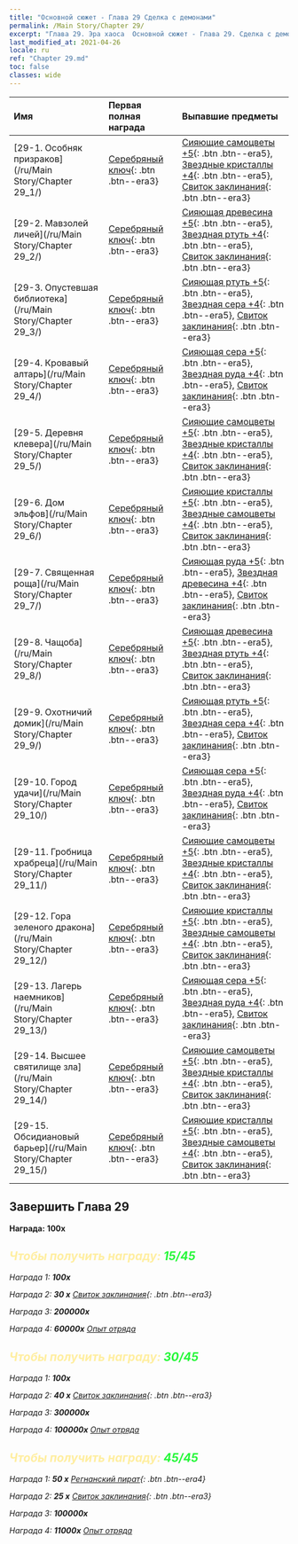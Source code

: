 ```yaml
---
title: "Основной сюжет - Глава 29 Сделка с демонами"
permalink: /Main Story/Chapter 29/
excerpt: "Глава 29. Эра хаоса  Основной сюжет - Глава 29. Сделка с демонами"
last_modified_at: 2021-04-26
locale: ru
ref: "Chapter 29.md"
toc: false
classes: wide
---
```


  | Имя |  Первая полная награда | Выпавшие предметы |
  |:------------|:------------|:------------| 
  | [29-1. Особняк призраков](/ru/Main Story/Chapter 29_1/) | [Серебряный ключ](/ItemsRU/con_693/){: .btn .btn--era3} | [Сияющие самоцветы +5](/ItemsRU/mat_100/){: .btn .btn--era5}, [Звездные кристаллы +4](/ItemsRU/mat_94/){: .btn .btn--era5}, [Свиток заклинания](/ItemsRU/con_694/){: .btn .btn--era3} |
  | [29-2. Мавзолей личей](/ru/Main Story/Chapter 29_2/) | [Серебряный ключ](/ItemsRU/con_693/){: .btn .btn--era3} | [Сияющая древесина +5](/ItemsRU/mat_97/){: .btn .btn--era5}, [Звездная ртуть +4](/ItemsRU/mat_91/){: .btn .btn--era5}, [Свиток заклинания](/ItemsRU/con_694/){: .btn .btn--era3} |
  | [29-3. Опустевшая библиотека](/ru/Main Story/Chapter 29_3/) | [Серебряный ключ](/ItemsRU/con_693/){: .btn .btn--era3} | [Сияющая ртуть +5](/ItemsRU/mat_98/){: .btn .btn--era5}, [Звездная сера +4](/ItemsRU/mat_92/){: .btn .btn--era5}, [Свиток заклинания](/ItemsRU/con_694/){: .btn .btn--era3} |
  | [29-4. Кровавый алтарь](/ru/Main Story/Chapter 29_4/) | [Серебряный ключ](/ItemsRU/con_693/){: .btn .btn--era3} | [Сияющая сера +5](/ItemsRU/mat_99/){: .btn .btn--era5}, [Звездная руда +4](/ItemsRU/mat_89/){: .btn .btn--era5}, [Свиток заклинания](/ItemsRU/con_694/){: .btn .btn--era3} |
  | [29-5. Деревня клевера](/ru/Main Story/Chapter 29_5/) | [Серебряный ключ](/ItemsRU/con_693/){: .btn .btn--era3} | [Сияющие самоцветы +5](/ItemsRU/mat_100/){: .btn .btn--era5}, [Звездные кристаллы +4](/ItemsRU/mat_94/){: .btn .btn--era5}, [Свиток заклинания](/ItemsRU/con_694/){: .btn .btn--era3} |
  | [29-6. Дом эльфов](/ru/Main Story/Chapter 29_6/) | [Серебряный ключ](/ItemsRU/con_693/){: .btn .btn--era3} | [Сияющие кристаллы +5](/ItemsRU/mat_101/){: .btn .btn--era5}, [Звездные самоцветы +4](/ItemsRU/mat_93/){: .btn .btn--era5}, [Свиток заклинания](/ItemsRU/con_694/){: .btn .btn--era3} |
  | [29-7. Священная роща](/ru/Main Story/Chapter 29_7/) | [Серебряный ключ](/ItemsRU/con_693/){: .btn .btn--era3} | [Сияющая руда +5](/ItemsRU/mat_96/){: .btn .btn--era5}, [Звездная древесина +4](/ItemsRU/mat_90/){: .btn .btn--era5}, [Свиток заклинания](/ItemsRU/con_694/){: .btn .btn--era3} |
  | [29-8. Чащоба](/ru/Main Story/Chapter 29_8/) | [Серебряный ключ](/ItemsRU/con_693/){: .btn .btn--era3} | [Сияющая древесина +5](/ItemsRU/mat_97/){: .btn .btn--era5}, [Звездная ртуть +4](/ItemsRU/mat_91/){: .btn .btn--era5}, [Свиток заклинания](/ItemsRU/con_694/){: .btn .btn--era3} |
  | [29-9. Охотничий домик](/ru/Main Story/Chapter 29_9/) | [Серебряный ключ](/ItemsRU/con_693/){: .btn .btn--era3} | [Сияющая ртуть +5](/ItemsRU/mat_98/){: .btn .btn--era5}, [Звездная сера +4](/ItemsRU/mat_92/){: .btn .btn--era5}, [Свиток заклинания](/ItemsRU/con_694/){: .btn .btn--era3} |
  | [29-10. Город удачи](/ru/Main Story/Chapter 29_10/) | [Серебряный ключ](/ItemsRU/con_693/){: .btn .btn--era3} | [Сияющая сера +5](/ItemsRU/mat_99/){: .btn .btn--era5}, [Звездная руда +4](/ItemsRU/mat_89/){: .btn .btn--era5}, [Свиток заклинания](/ItemsRU/con_694/){: .btn .btn--era3} |
  | [29-11. Гробница храбреца](/ru/Main Story/Chapter 29_11/) | [Серебряный ключ](/ItemsRU/con_693/){: .btn .btn--era3} | [Сияющие самоцветы +5](/ItemsRU/mat_100/){: .btn .btn--era5}, [Звездные кристаллы +4](/ItemsRU/mat_94/){: .btn .btn--era5}, [Свиток заклинания](/ItemsRU/con_694/){: .btn .btn--era3} |
  | [29-12. Гора зеленого дракона](/ru/Main Story/Chapter 29_12/) | [Серебряный ключ](/ItemsRU/con_693/){: .btn .btn--era3} | [Сияющие кристаллы +5](/ItemsRU/mat_101/){: .btn .btn--era5}, [Звездные самоцветы +4](/ItemsRU/mat_93/){: .btn .btn--era5}, [Свиток заклинания](/ItemsRU/con_694/){: .btn .btn--era3} |
  | [29-13. Лагерь наемников](/ru/Main Story/Chapter 29_13/) | [Серебряный ключ](/ItemsRU/con_693/){: .btn .btn--era3} | [Сияющая сера +5](/ItemsRU/mat_99/){: .btn .btn--era5}, [Звездная руда +4](/ItemsRU/mat_89/){: .btn .btn--era5}, [Свиток заклинания](/ItemsRU/con_694/){: .btn .btn--era3} |
  | [29-14. Высшее святилище зла](/ru/Main Story/Chapter 29_14/) | [Серебряный ключ](/ItemsRU/con_693/){: .btn .btn--era3} | [Сияющие самоцветы +5](/ItemsRU/mat_100/){: .btn .btn--era5}, [Звездные кристаллы +4](/ItemsRU/mat_94/){: .btn .btn--era5}, [Свиток заклинания](/ItemsRU/con_694/){: .btn .btn--era3} |
  | [29-15. Обсидиановый барьер](/ru/Main Story/Chapter 29_15/) | [Серебряный ключ](/ItemsRU/con_693/){: .btn .btn--era3} | [Сияющие кристаллы +5](/ItemsRU/mat_101/){: .btn .btn--era5}, [Звездные самоцветы +4](/ItemsRU/mat_93/){: .btn .btn--era5}, [Свиток заклинания](/ItemsRU/con_694/){: .btn .btn--era3} |


## Завершить Глава 29

 **Награда:**  **100x** <i class="fas fa-gem"/>



## <span style="color: #ffeea0">Чтобы получить награду: </span><span style="color: #27f73a">15/45</span>

 Награда 1:  **100x** <i class="fas fa-gem"/>

 Награда 2: **30 x** [Свиток заклинания](/ItemsRU/con_694/){: .btn .btn--era3}

 Награда 3:  **200000x** <i class="fas fa-coins"/>

 Награда 4:  **60000x** [Опыт отряда](/ItemsRU/con_902/)



## <span style="color: #ffeea0">Чтобы получить награду: </span><span style="color: #27f73a">30/45</span>

 Награда 1:  **100x** <i class="fas fa-gem"/>

 Награда 2: **40 x** [Свиток заклинания](/ItemsRU/con_694/){: .btn .btn--era3}

 Награда 3:  **300000x** <i class="fas fa-coins"/>

 Награда 4:  **100000x** [Опыт отряда](/ItemsRU/con_902/)



## <span style="color: #ffeea0">Чтобы получить награду: </span><span style="color: #27f73a">45/45</span>

 Награда 1: **50 x** [Регнанский пират](/ItemsRU/unt_273/){: .btn .btn--era4}

 Награда 2: **25 x** [Свиток заклинания](/ItemsRU/con_694/){: .btn .btn--era3}

 Награда 3:  **100000x** <i class="fas fa-coins"/>

 Награда 4:  **11000x** [Опыт отряда](/ItemsRU/con_902/)

